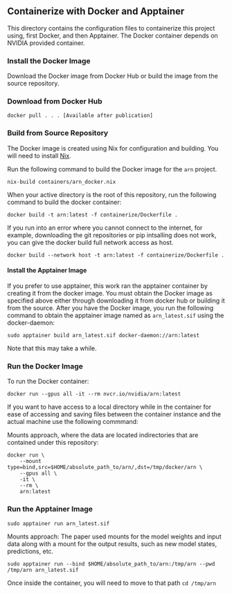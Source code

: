 ## Containerize with Docker and Apptainer

This directory contains the configuration files to containerize this project using, first Docker, and then Apptainer.
The Docker container depends on NVIDIA provided container.

### Install the Docker Image
Download the Docker image from Docker Hub or build the image from the source repository.

### Download from Docker Hub
```
docker pull . . . [Available after publication]
```

### Build from Source Repository
The Docker image is created using Nix for configuration and building.
You will need to install [Nix](https://nixos.org).

Run the following command to build the Docker image for the `arn` project.
```
nix-build containers/arn_docker.nix
```

When your active directory is the root of this repository, run the following command to build the docker container:
```
docker build -t arn:latest -f containerize/Dockerfile .
```

If you run into an error where you cannot connect to the internet, for example, downloading the git repositories or pip intsalling does not work,
you can give the docker build full network access as host.
```
docker build --network host -t arn:latest -f containerize/Dockerfile .
```

#### Install the Apptainer Image

If you prefer to use apptainer, this work ran the apptainer container by creating it from the docker image.
You must obtain the Docker image as specified above either through downloading it from docker hub or building it from the source.
After you have the Docker image, you run the following command to obtain the apptainer image named as `arn_latest.sif` using the docker-daemon:
```
sudo apptainer build arn_latest.sif docker-daemon://arn:latest
```
Note that this may take a while.

### Run the Docker Image
To run the Docker container:
```
docker run --gpus all -it --rm nvcr.io/nvidia/arn:latest
```

If you want to have access to a local directory while in the container for ease of accessing and saving files between the container instance and the actual machine use the following commmand:

Mounts approach, where the data are located indirectories that are contained under this repository:
```
docker run \
    --mount type=bind,src=$HOME/absolute_path_to/arn/,dst=/tmp/docker/arn \
    --gpus all \
    -it \
    --rm \
    arn:latest
```

### Run the Apptainer Image

```
sudo apptainer run arn_latest.sif
```

Mounts approach:
The paper used mounts for the model weights and input data along with a mount for the output results, such as new model states, predictions, etc.
```
sudo apptainer run --bind $HOME/absolute_path_to/arn:/tmp/arn --pwd /tmp/arn arn_latest.sif
```
Once inside the container, you will need to move to that path `cd /tmp/arn`
